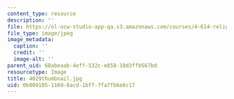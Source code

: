 ```yaml
---
content_type: resource
description: ''
file: https://ol-ocw-studio-app-qa.s3.amazonaws.com/courses/4-614-religious-architecture-and-islamic-cultures-fall-2002/0b80910511696acd1bff7fa7fb6e6c17_4029thumbnail.jpg
file_type: image/jpeg
image_metadata:
  caption: ''
  credit: ''
  image-alt: ''
parent_uid: 68abeaab-4eff-532c-e858-18d3ffb567bd
resourcetype: Image
title: 4029thumbnail.jpg
uid: 0b809105-1169-6acd-1bff-7fa7fb6e6c17
---
```


